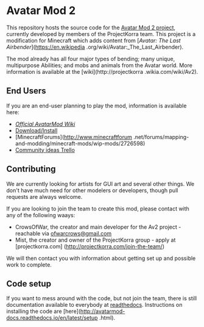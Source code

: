 Avatar Mod 2
============

This repository hosts the source code for the [Avatar Mod 2 project](http://av2.io), currently
developed by members of the ProjectKorra team. This project is a modification for Minecraft which
adds content from [*Avatar: The Last Airbender*](https://en.wikipedia
.org/wiki/Avatar:_The_Last_Airbender).

The mod already has all four major types of bending; many unique, multipurpose Abilities; and mobs
and animals from the Avatar world. More information is available at the [wiki](http://projectkorra
.wikia.com/wiki/Av2).

End Users
---------

If you are an end-user planning to play the mod, information is available here:

* [*Official AvatarMod Wiki*](http://projectkorra.wikia.com/wiki/Av2)
* [Download/Install](http://projectkorra.wikia.com/wiki/Av2:Install)
* [MinecraftForums](http://www.minecraftforum
.net/forums/mapping-and-modding/minecraft-mods/wip-mods/2726598)
* [Community ideas Trello](http://trello.av2.io)

Contributing
------------

We are currently looking for artists for GUI art and several other things. We don't have much need
for other modelers or developers, though pull requests are always welcome.

If you are looking to join the team to create this mod, please contact with any of the following
waays:

* CrowsOfWar, the creator and main developer for the Av2 project - reachable via ofwarcrows@gmail.com
* Mist, the creator and owner of the ProjectKorra group - apply at [projectkorra.com]
(http://projectkorra.com/join-the-team/)

We will then contact you with information about getting set up and possible work to complete.

Code setup
----------

If you want to mess around with the code, but not join the team, there is still documentation
available to everybody at [readthedocs](http://avatarmod-docs.readthedocs.io/en/latest/).
Instructions on installing the code are [here](http://avatarmod-docs.readthedocs.io/en/latest/setup
.html).